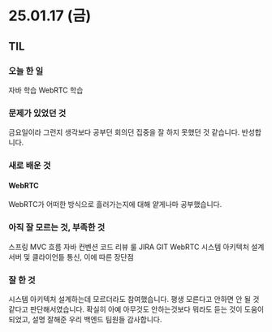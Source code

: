 # 25.01.17 (금)

## TIL

### 오늘 한 일
자바 학습
WebRTC 학습

### 문제가 있었던 것
금요일이라 그런지 생각보다 공부던 회의던 집중을 잘 하지 못했던 것 같습니다. 반성합니다.

### 새로 배운 것
#### WebRTC
WebRTC가 어떠한 방식으로 흘러가는지에 대해 얕게나마 공부했습니다.


### 아직 잘 모르는 것, 부족한 것
스프링
MVC 흐름
자바
컨벤션
코드 리뷰 룰
JIRA
GIT
WebRTC
시스템 아키텍처 설계
서버 및 클라이언틑 통신, 이에 따른 장단점


### 잘 한 것
시스템 아키텍처 설계하는데 모르더라도 참여했습니다. 평생 모른다고 안하면 안 될 것 같다고 판단해서였습니다.
확실히 아예 아무것도 안하는것보다 뭐라도 듣는 것이 도움이 되었고, 설명 잘해준 우리 백엔드 팀원들 감사합니다.